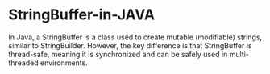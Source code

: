 # StringBuffer-in-JAVA
In Java, a StringBuffer is a class used to create mutable (modifiable) strings, similar to StringBuilder. However, the key difference is that StringBuffer is thread-safe, meaning it is synchronized and can be safely used in multi-threaded environments.
